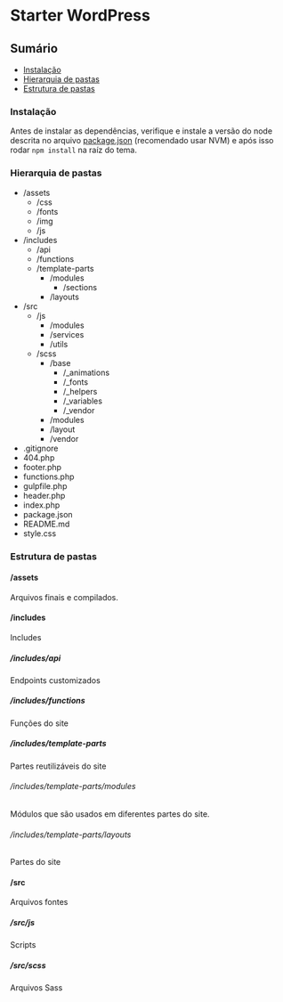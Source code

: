# Starter WordPress

## Sumário

- [Instalação](#Instalação)
- [Hierarquia de pastas](#Hierarquia-de-pastas)
- [Estrutura de pastas](#Estrutura-de-pastas)

### Instalação

Antes de instalar as dependências, verifique e instale a versão do node descrita no arquivo [package.json](/package.json#L10) (recomendado usar NVM) e após isso rodar `npm install` na raíz do tema.

### Hierarquia de pastas

- /assets
  - /css
  - /fonts
  - /img
  - /js
- /includes
  - /api
  - /functions
  - /template-parts
    - /modules
      - /sections
    - /layouts
- /src
  - /js
    - /modules
    - /services
    - /utils
  - /scss
    - /base
      - /_animations
      - /_fonts
      - /_helpers
      - /_variables
      - /_vendor
    - /modules
    - /layout
    - /vendor
- .gitignore
- 404.php
- footer.php
- functions.php
- gulpfile.php
- header.php
- index.php
- package.json
- README.md
- style.css

### Estrutura de pastas

#### /assets

Arquivos finais e compilados.

#### /includes

Includes

##### /includes/api

Endpoints customizados

##### /includes/functions

Funções do site

##### /includes/template-parts

Partes reutilizáveis do site

###### /includes/template-parts/modules

Módulos que são usados em diferentes partes do site.

###### /includes/template-parts/layouts

Partes do site

#### /src

Arquivos fontes

##### /src/js

Scripts

##### /src/scss

Arquivos Sass
